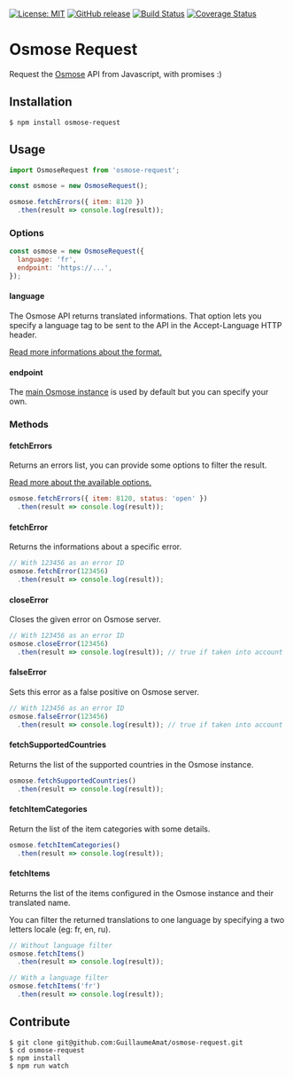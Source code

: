 [![License: MIT](https://img.shields.io/badge/license-MIT-blue.svg)](https://opensource.org/licenses/MIT)
[![GitHub release](https://img.shields.io/github/release/GuillaumeAmat/osmose-request.svg)](https://github.com/GuillaumeAmat/osmose-request/releases)
[![Build Status](https://api.travis-ci.org/GuillaumeAmat/osmose-request.svg?branch=develop)](http://travis-ci.org/GuillaumeAmat/osmose-request)
[![Coverage Status](https://coveralls.io/repos/github/GuillaumeAmat/osmose-request/badge.svg?branch=develop)](https://coveralls.io/github/GuillaumeAmat/osmose-request?branch=develop)

# Osmose Request

Request the [Osmose](http://wiki.openstreetmap.org/wiki/Osmose) API from Javascript, with promises :)


## Installation

```
$ npm install osmose-request
```


## Usage

``` javascript
import OsmoseRequest from 'osmose-request';

const osmose = new OsmoseRequest();

osmose.fetchErrors({ item: 8120 })
  .then(result => console.log(result));
```


### Options

``` javascript
const osmose = new OsmoseRequest({
  language: 'fr',
  endpoint: 'https://...',
});
```

#### language

The Osmose API returns translated informations. That option lets you specify a language tag to be sent to the API in the Accept-Language HTTP header.

[Read more informations about the format.](https://developer.mozilla.org/en-US/docs/Web/HTTP/Headers/Accept-Language)


#### endpoint

The [main Osmose instance](https://osmose.openstreetmap.fr) is used by default but you can specify your own.


### Methods

#### fetchErrors

Returns an errors list, you can provide some options to filter the result.

[Read more about the available options.](http://wiki.openstreetmap.org/wiki/Osmose/api/0.2#Settings)

``` javascript
osmose.fetchErrors({ item: 8120, status: 'open' })
  .then(result => console.log(result));
```


#### fetchError

Returns the informations about a specific error.

``` javascript
// With 123456 as an error ID
osmose.fetchError(123456)
  .then(result => console.log(result));
```


#### closeError

Closes the given error on Osmose server.

``` javascript
// With 123456 as an error ID
osmose.closeError(123456)
  .then(result => console.log(result)); // true if taken into account
```


#### falseError

Sets this error as a false positive on Osmose server.

``` javascript
// With 123456 as an error ID
osmose.falseError(123456)
  .then(result => console.log(result)); // true if taken into account
```


#### fetchSupportedCountries

Returns the list of the supported countries in the Osmose instance.

``` javascript
osmose.fetchSupportedCountries()
  .then(result => console.log(result));
```


#### fetchItemCategories

Return the list of the item categories with some details.

``` javascript
osmose.fetchItemCategories()
  .then(result => console.log(result));
```


#### fetchItems

Returns the list of the items configured in the Osmose instance and their translated name.

You can filter the returned translations to one language by specifying a two letters locale (eg: fr, en, ru).

``` javascript
// Without language filter
osmose.fetchItems()
  .then(result => console.log(result));
```

``` javascript
// With a language filter
osmose.fetchItems('fr')
  .then(result => console.log(result));
```


## Contribute

```
$ git clone git@github.com:GuillaumeAmat/osmose-request.git
$ cd osmose-request
$ npm install
$ npm run watch
```
